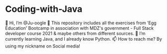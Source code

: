 # Coding-with-Java
👋 Hi, I’m @Ju-oogle
👀 This repository includes all the exercises from 'Egg Education' Bootcamp in association with MDZ's government - Full Stack developer course 2021 & maybe others from different sources.
🌱 I’m currently learning Java, and I already know Python.
📫 How to reach me? By using my nickname on Social media!
